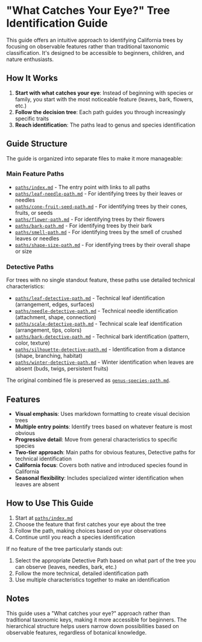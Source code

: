 # "What Catches Your Eye?" Tree Identification Guide

This guide offers an intuitive approach to identifying California trees by focusing on observable features rather than traditional taxonomic classification. It's designed to be accessible to beginners, children, and nature enthusiasts.

## How It Works

1. **Start with what catches your eye**: Instead of beginning with species or family, you start with the most noticeable feature (leaves, bark, flowers, etc.)
2. **Follow the decision tree**: Each path guides you through increasingly specific traits
3. **Reach identification**: The paths lead to genus and species identification

## Guide Structure

The guide is organized into separate files to make it more manageable:

### Main Feature Paths
- [`paths/index.md`](paths/index.md) - The entry point with links to all paths
- [`paths/leaf-needle-path.md`](paths/leaf-needle-path.md) - For identifying trees by their leaves or needles
- [`paths/cone-fruit-seed-path.md`](paths/cone-fruit-seed-path.md) - For identifying trees by their cones, fruits, or seeds
- [`paths/flower-path.md`](paths/flower-path.md) - For identifying trees by their flowers
- [`paths/bark-path.md`](paths/bark-path.md) - For identifying trees by their bark
- [`paths/smell-path.md`](paths/smell-path.md) - For identifying trees by the smell of crushed leaves or needles
- [`paths/shape-size-path.md`](paths/shape-size-path.md) - For identifying trees by their overall shape or size

### Detective Paths
For trees with no single standout feature, these paths use detailed technical characteristics:

- [`paths/leaf-detective-path.md`](paths/leaf-detective-path.md) - Technical leaf identification (arrangement, edges, surfaces)
- [`paths/needle-detective-path.md`](paths/needle-detective-path.md) - Technical needle identification (attachment, shape, connection)
- [`paths/scale-detective-path.md`](paths/scale-detective-path.md) - Technical scale leaf identification (arrangement, tips, colors)
- [`paths/bark-detective-path.md`](paths/bark-detective-path.md) - Technical bark identification (pattern, color, texture)
- [`paths/silhouette-detective-path.md`](paths/silhouette-detective-path.md) - Identification from a distance (shape, branching, habitat)
- [`paths/winter-detective-path.md`](paths/winter-detective-path.md) - Winter identification when leaves are absent (buds, twigs, persistent fruits)

The original combined file is preserved as [`genus-species-path.md`](genus-species-path.md).

## Features

- **Visual emphasis**: Uses markdown formatting to create visual decision trees
- **Multiple entry points**: Identify trees based on whatever feature is most obvious
- **Progressive detail**: Move from general characteristics to specific species
- **Two-tier approach**: Main paths for obvious features, Detective paths for technical identification
- **California focus**: Covers both native and introduced species found in California
- **Seasonal flexibility**: Includes specialized winter identification when leaves are absent

## How to Use This Guide

1. Start at [`paths/index.md`](paths/index.md)
2. Choose the feature that first catches your eye about the tree
3. Follow the path, making choices based on your observations
4. Continue until you reach a species identification

If no feature of the tree particularly stands out:
1. Select the appropriate Detective Path based on what part of the tree you can observe (leaves, needles, bark, etc.)
2. Follow the more technical, detailed identification path
3. Use multiple characteristics together to make an identification

## Notes

This guide uses a "What catches your eye?" approach rather than traditional taxonomic keys, making it more accessible for beginners. The hierarchical structure helps users narrow down possibilities based on observable features, regardless of botanical knowledge.